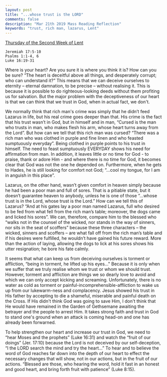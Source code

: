 ```yaml
---
layout: post
title: "...whose trust is the LORD"
comments: false
description: "Mar 21th 2019 Mass Reading Reflection"
keywords: "trust, rich man, lazarus, Lent"
---
```


[Thursday of the Second Week of Lent](https://www.ewtn.com/daily-readings/?date=2019-03-21)

```
Jeremiah 17:5-10
Psalms 1:1-4, 6
Luke 16:19-31 
```
Where is your heart? Are you sure it is where you think it is? How can you be sure? “The heart is deceitful above all things, and desperately corrupt; who can understand it?” This means that we can deceive ourselves to eternity – eternal damnation, to be precise – without realising it. This is because it is possible to do righteous-looking deeds without them profiting us for salvation. But the major problem with the deceptiveness of our heart is that we can think that we trust in God, when in actual fact, we don't. 

We normally think that rich man's crime was simply that he didn’t feed Lazarus in life, but his real crime goes deeper than that. His crime is the fact that his trust wasn’t in God, but in himself and in man, “Cursed is the man who trusts in man, who makes flesh his arm, whose heart turns away from the Lord”. But how can we tell that this rich man was cursed? “There was a rich man who was clothed in purple and fine linen and who feasted sumptuously everyday”. Being clothed in purple points to his trust in himself. The need to feast sumptuously EVERYDAY shows his need for affirmation from man. In addition, it leaves little or no time for God - to praise, thank or adore Him - and where there is no time for God, it becomes clear that God was not the one he depended on. Furthermore, when he gets to Hades, he is still looking for comfort not God; “...cool my tongue, for I am in anguish in this place”. 

Lazarus, on the other hand, wasn’t given comfort in heaven simply because he had been a poor man and full of sores. That is a pitiable state, but it doesn’t guarantee heaven to anybody, unless he is one of those “...whose trust is in the Lord, whose trust is the Lord.” How can we tell this of Lazarus? “And at his gates lay a poor man named Lazarus, full who desired to be fed from what fell from the rich man’s table; moreover, the dogs came and licked his sores”. We can, therefore, compare him to the blessed who “walks not in the counsel of the wicked, nor stands in the way of sinners, nor sits in the seat of scoffers” because these three characters – the wicked, sinners and scoffers – are what fall off from the rich man’s table and if his desires were fulfilled, he wouldn’t have gained his future reward. More than the action of laying, allowing the dogs to lick at his sores shows his utter resignation; he bore his fate calmly. 

It seems that what can keep us from deceiving ourselves is torment or affliction, “being in torment, he lifted up his eyes..." Because it is only when we suffer that we truly realise whom we trust or whom we should trust. However, torment and affliction are things we so dearly love to avoid and which we can only accept kicking and screaming. Unfortunately, there is no water as cold as torment or painful-incomprehensible-affliction to wake us up from our lukewarm-ness and complacency. Jesus showed his trust in His father by accepting to die a shameful, miserable and painful death on the Cross. If His didn't think God was going to save Him, I don't think that He would have remained in the Garden of Gethsemane awaiting the betrayer and the people to arrest Him. It takes strong faith and trust in God to stand one's ground when an attack is coming head-on and one has already been forwarned. 

To help strengthen our heart and increase our trust in God, we need to “hear Moses and the prophets” (Luke 16:31) and watch the “fruit of our doings” (Jer. 17:10) because the Lord is not deceived by our self-deception, “I the LORD search the mind and try the heart...” To hear and to believe the word of God reaches far down into the depth of our heart to effect the necessary changes that will show, not in our actions, but in the fruit of our actions. “Blessed are those, who hearing the word, hold it fast in an honest and good heart, and bring forth fruit with patience” (Luke 8:15).




